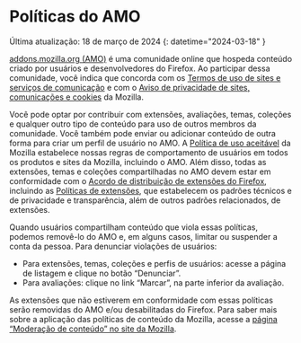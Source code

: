 # Políticas do AMO

Última atualização: 18 de março de 2024
{: datetime="2024-03-18" }

[addons.mozilla.org (AMO)](https://addons.mozilla.org/) é uma comunidade online que hospeda conteúdo criado por usuários e desenvolvedores do Firefox. Ao participar dessa comunidade, você indica que concorda com os [Termos de uso de sites e serviços de comunicação](https://www.mozilla.org/about/legal/terms/mozilla/) e com o [Aviso de privacidade de sites, comunicações e cookies](https://www.mozilla.org/privacy/websites/) da Mozilla.

Você pode optar por contribuir com extensões, avaliações, temas, coleções e qualquer outro tipo de conteúdo para uso de outros membros da comunidade. Você também pode enviar ou adicionar conteúdo de outra forma para criar um perfil de usuário no AMO.  A [Política de uso aceitável](https://www.mozilla.org/about/legal/acceptable-use/) da Mozilla estabelece nossas regras de comportamento de usuários em todos os produtos e sites da Mozilla, incluindo o AMO. Além disso, todas as extensões, temas e coleções compartilhadas no AMO devem estar em conformidade com o [Acordo de distribuição de extensões do Firefox](https://extensionworkshop.com/documentation/publish/firefox-add-on-distribution-agreement/), incluindo as [Políticas de extensões](https://extensionworkshop.com/documentation/publish/add-on-policies/), que estabelecem os padrões técnicos e de privacidade e transparência, além de outros padrões relacionados, de extensões.

Quando usuários compartilham conteúdo que viola essas políticas, podemos removê-lo do AMO e, em alguns casos, limitar ou suspender a conta da pessoa. Para denunciar violações de usuários:

- Para extensões, temas, coleções e perfis de usuários: acesse a página de listagem e clique no botão “Denunciar”.
- Para avaliações: clique no link “Marcar”, na parte inferior da avaliação.

As extensões que não estiverem em conformidade com essas políticas serão removidas do AMO e/ou desabilitadas do Firefox. Para saber mais sobre a aplicação das políticas de conteúdo da Mozilla, acesse a [página “Moderação de conteúdo” no site da Mozilla](https://www.mozilla.org/about/legal/content-moderation).
